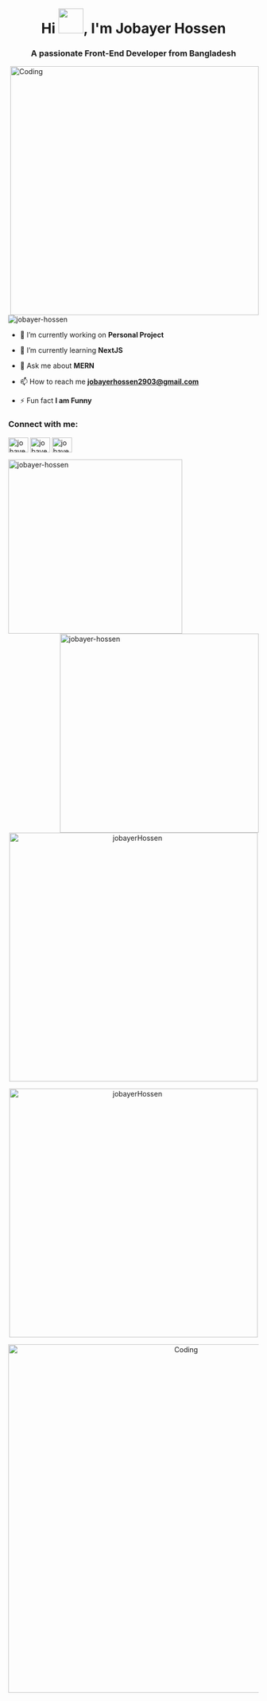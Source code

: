 <h1 align="center">Hi <img src = "https://raw.githubusercontent.com/shakilahmedatik/shakilahmedatik/main/hi.gif" width="50px" height="50px">, I'm Jobayer Hossen</h1>
<h3 align="center">A passionate Front-End Developer from Bangladesh</h3>
<img align="right" alt="Coding" width="500" src="https://i.pinimg.com/originals/c6/33/c2/c633c20ede82f0e0ced7d570dbe3a1f3.gif">


<p align="left"> <img src="https://komarev.com/ghpvc/?username=rishavchanda&label=Profile%20views&color=0e75b6&style=flat" alt="jobayer-hossen" /> </p>


- 🔭 I’m currently working on **Personal Project**

- 🌱 I’m currently learning **NextJS**

- 💬 Ask me about **MERN**

- 📫 How to reach me **jobayerhossen2903@gmail.com**

- ⚡ Fun fact **I am Funny**

<h3 align="left">Connect with me:</h3>
<p align="left">
<a href="https://twitter.com/EMONHASAN00" target="blank"><img align="center" src="https://raw.githubusercontent.com/rahuldkjain/github-profile-readme-generator/master/src/images/icons/Social/twitter.svg" alt="jobayer-hossen" height="30" width="40" /></a>
<a href="https://linkedin.com/in/jobayer-hossen-213a961b2" target="blank"><img align="center" src="https://raw.githubusercontent.com/rahuldkjain/github-profile-readme-generator/master/src/images/icons/Social/linked-in-alt.svg" alt="jobayer-hossen" height="30" width="40" /></a>
<a href="https://instagram.com/jobayer_hossen_emon" target="blank"><img align="center" src="https://raw.githubusercontent.com/rahuldkjain/github-profile-readme-generator/master/src/images/icons/Social/instagram.svg" alt="jobayer-hossen" height="30" width="40" /></a>
</p>

<p><img align="left" width="350" src="https://github-readme-stats.vercel.app/api/top-langs?username=jobayer-hossen&show_icons=true&locale=en&layout=compact&theme=tokyonight" alt="jobayer-hossen" /></p>
  
<p><img align="right" width="400" src="https://github-readme-stats.vercel.app/api?username=jobayer-hossen&show_icons=true&locale=en&theme=tokyonight" alt="jobayer-hossen" /></p>

<p align="center" ><img align="center" width="500" src="https://github-readme-streak-stats.herokuapp.com/?user=jobayer-hossen&&theme=tokyonight" alt="jobayerHossen" /></p>

<p align="center" ><img align="center" width="500" src="http://github-profile-summary-cards.vercel.app/api/cards/profile-details?username=jobayer-hossen&theme=dracula" alt="jobayerHossen" /></p>


<p align="center"> <img alt="Coding" width="700" src="https:/"/> </p>




















